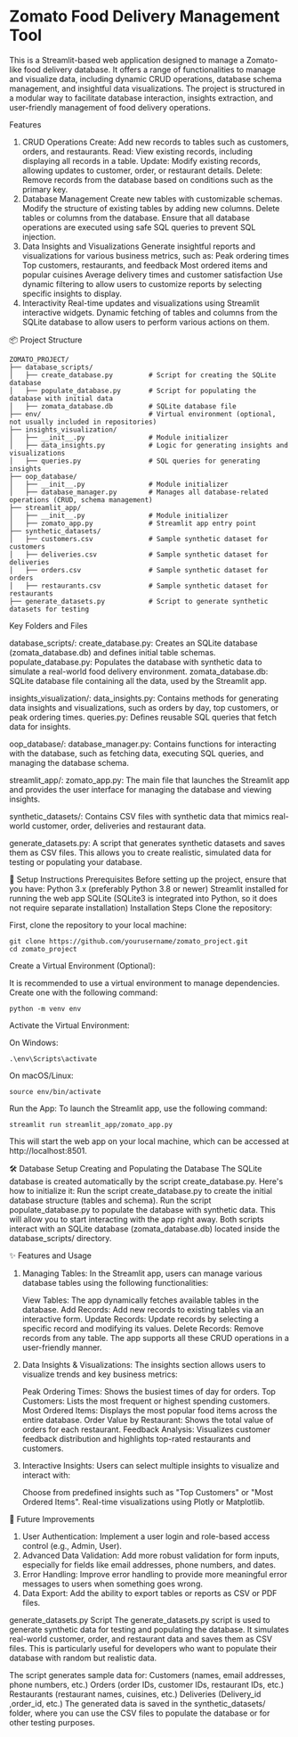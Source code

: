 # Zomato Food Delivery Management Tool
This is a Streamlit-based web application designed to manage a Zomato-like food delivery database. It offers a range of functionalities to manage and visualize data, including dynamic CRUD operations, database schema management, and insightful data visualizations. The project is structured in a modular way to facilitate database interaction, insights extraction, and user-friendly management of food delivery operations.

Features
1. CRUD Operations
    Create: Add new records to tables such as customers, orders, and restaurants.
    Read: View existing records, including displaying all records in a table.
    Update: Modify existing records, allowing updates to customer, order, or restaurant details.
    Delete: Remove records from the database based on conditions such as the primary key.
2. Database Management
    Create new tables with customizable schemas.
    Modify the structure of existing tables by adding new columns.
    Delete tables or columns from the database.
    Ensure that all database operations are executed using safe SQL queries to prevent SQL injection.
3. Data Insights and Visualizations
    Generate insightful reports and visualizations for various business metrics, such as:
    Peak ordering times
    Top customers, restaurants, and feedback
    Most ordered items and popular cuisines
    Average delivery times and customer satisfaction
    Use dynamic filtering to allow users to customize reports by selecting specific insights to display.
4. Interactivity
    Real-time updates and visualizations using Streamlit interactive widgets.
    Dynamic fetching of tables and columns from the SQLite database to allow users to perform various actions on them.

📦 Project Structure

    ZOMATO_PROJECT/
    ├── database_scripts/
    │   ├── create_database.py         # Script for creating the SQLite database
    │   ├── populate_database.py       # Script for populating the database with initial data
    │   ├── zomata_database.db         # SQLite database file
    ├── env/                           # Virtual environment (optional, not usually included in repositories)
    ├── insights_visualization/
    │   ├── __init__.py                # Module initializer
    │   ├── data_insights.py           # Logic for generating insights and visualizations
    │   ├── queries.py                 # SQL queries for generating insights
    ├── oop_database/
    │   ├── __init__.py                # Module initializer
    │   ├── database_manager.py        # Manages all database-related operations (CRUD, schema management)
    ├── streamlit_app/
    │   ├── __init__.py                # Module initializer
    │   ├── zomato_app.py              # Streamlit app entry point
    ├── synthetic_datasets/
    │   ├── customers.csv              # Sample synthetic dataset for customers
    │   ├── deliveries.csv             # Sample synthetic dataset for deliveries
    │   ├── orders.csv                 # Sample synthetic dataset for orders
    │   ├── restaurants.csv            # Sample synthetic dataset for restaurants
    ├── generate_datasets.py           # Script to generate synthetic datasets for testing

Key Folders and Files

database_scripts/:
    create_database.py: Creates an SQLite database (zomata_database.db) and defines initial table schemas.
    populate_database.py: Populates the database with synthetic data to simulate a real-world food delivery environment.
    zomata_database.db: SQLite database file containing all the data, used by the Streamlit app.

insights_visualization/:
    data_insights.py: Contains methods for generating data insights and visualizations, such as orders by day, top customers, or peak ordering times.
    queries.py: Defines reusable SQL queries that fetch data for insights.

oop_database/:
    database_manager.py: Contains functions for interacting with the database, such as fetching data, executing SQL queries, and managing the database schema.

streamlit_app/:
    zomato_app.py: The main file that launches the Streamlit app and provides the user interface for managing the database and viewing insights.

synthetic_datasets/:
    Contains CSV files with synthetic data that mimics real-world customer, order, deliveries and restaurant data.

generate_datasets.py: 
    A script that generates synthetic datasets and saves them as CSV files. This allows you to create realistic, simulated data for testing or populating your database.

🔧 Setup Instructions
Prerequisites
Before setting up the project, ensure that you have:
    Python 3.x (preferably Python 3.8 or newer)
    Streamlit installed for running the web app
    SQLite (SQLite3 is integrated into Python, so it does not require separate installation)
    Installation Steps
    Clone the repository:

First, clone the repository to your local machine:

    git clone https://github.com/yourusername/zomato_project.git
    cd zomato_project
    
Create a Virtual Environment (Optional):

It is recommended to use a virtual environment to manage dependencies. Create one with the following command:

    python -m venv env
    
Activate the Virtual Environment:

On Windows:

    .\env\Scripts\activate

On macOS/Linux:

    source env/bin/activate


Run the App:
    To launch the Streamlit app, use the following command:

    streamlit run streamlit_app/zomato_app.py

This will start the web app on your local machine, which can be accessed at http://localhost:8501.

🛠️ Database Setup
    Creating and Populating the Database
    The SQLite database is created automatically by the script create_database.py. Here's how to initialize it:
    Run the script create_database.py to create the initial database structure (tables and schema).
    Run the script populate_database.py to populate the database with synthetic data. This will allow you to start interacting with the app right away.
    Both scripts interact with an SQLite database (zomata_database.db) located inside the database_scripts/ directory.

✨ Features and Usage
1. Managing Tables:
    In the Streamlit app, users can manage various database tables using the following functionalities:

    View Tables: The app dynamically fetches available tables in the database.
    Add Records: Add new records to existing tables via an interactive form.
    Update Records: Update records by selecting a specific record and modifying its values.
    Delete Records: Remove records from any table.
    The app supports all these CRUD operations in a user-friendly manner.

2. Data Insights & Visualizations:
    The insights section allows users to visualize trends and key business metrics:

    Peak Ordering Times: Shows the busiest times of day for orders.
    Top Customers: Lists the most frequent or highest spending customers.
    Most Ordered Items: Displays the most popular food items across the entire database.
    Order Value by Restaurant: Shows the total value of orders for each restaurant.
    Feedback Analysis: Visualizes customer feedback distribution and highlights top-rated restaurants and customers.
    
3. Interactive Insights:
    Users can select multiple insights to visualize and interact with:

    Choose from predefined insights such as "Top Customers" or "Most Ordered Items".
    Real-time visualizations using Plotly or Matplotlib.


🚀 Future Improvements
1. User Authentication:
    Implement a user login and role-based access control (e.g., Admin, User).
2. Advanced Data Validation:
    Add more robust validation for form inputs, especially for fields like email addresses, phone numbers, and dates.
3. Error Handling:
    Improve error handling to provide more meaningful error messages to users when something goes wrong.
4. Data Export:
    Add the ability to export tables or reports as CSV or PDF files.

generate_datasets.py Script
    The generate_datasets.py script is used to generate synthetic data for testing and populating the database. It simulates real-world customer, order, and restaurant data and saves them as CSV files. This is particularly useful for developers who want to populate their database with random but realistic data.

The script generates sample data for:
    Customers (names, email addresses, phone numbers, etc.)
    Orders (order IDs, customer IDs, restaurant IDs, etc.)
    Restaurants (restaurant names, cuisines, etc.)
    Deliveries (Delivery_id ,order_id, etc.)
    The generated data is saved in the synthetic_datasets/ folder, where you can use the CSV files to populate the database or for other testing purposes.
